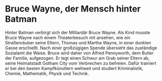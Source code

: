 # Bruce Wayne, der Mensch hinter Batman

Hinter Batman verbirgt sich der Milliardär Bruce Wayne. Als Kind musste Bruce Wayne nach einem Theaterbesuch mit ansehen, wie ein Straßenräuber seine Eltern, Thomas und Martha Wayne, in einer dunklen Gasse erschießt. Nach einer großzügigen Spende übersieht das zuständige Sozialamt die Waise. Bruce wird daher von Alfred Pennyworth, dem Butler der Familie, aufgezogen. Er legt einen Schwur am Grab seiner Eltern ab, seine Heimatstadt Gotham City vom Verbrechen zu befreien. Dafür trainiert er bei den besten Kampfkünstlern weltweit und studiert Kriminalistik, Chemie, Mathematik, Physik und Technik.
